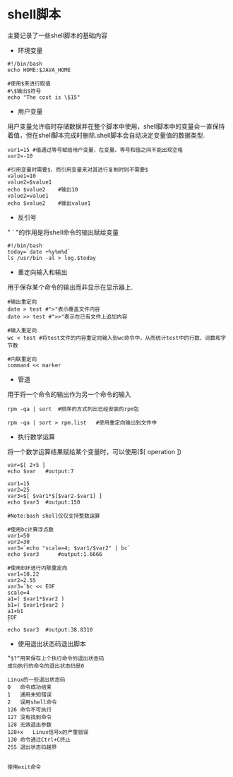 # shell脚本

主要记录了一些shell脚本的基础内容

- 环境变量

```shell
#!/bin/bash
echo HOME:$JAVA_HOME
```

```shell
#使用$来进行取值
#\$输出$符号
echo "The cost is \$15"
```

- 用户变量

用户变量允许临时存储数据并在整个脚本中使用，shell脚本中的变量会一直保持着值，但在shell脚本完成时删除.shell脚本会自动决定变量值的数据类型.

````shell
var1=15	#值通过等号赋给用户变量，在变量、等号和值之间不能出现空格
var2=-10

#引用变量时需要$，而引用变量来对其进行复制时则不需要$
value1=10
value2=$value1
echo $value2	#输出10
value2=value1
echo $value2	#输出value1
````

- 反引号

" ` "的作用是将shell命令的输出赋给变量

```shell
#!/bin/bash
today=`date +%y%m%d`
ls /usr/bin -al > log.$today
```

- 重定向输入和输出

用于保存某个命令的输出而非显示在显示器上.

```shell
#输出重定向
date > test	#">"表示覆盖文件内容
date >> test #">>"表示在已有文件上追加内容

#输入重定向
wc < test #将test文件的内容重定向输入到wc命令中，从而统计test中的行数、词数和字节数

#内联重定向
command << marker
```

- 管道

用于将一个命令的输出作为另一个命令的输入

```shell
rpm -qa | sort	#排序的方式列出已经安装的rpm包

rpm -qa | sort > rpm.list	#使用重定向输出到文件中
```

- 执行数学运算

将一个数学运算结果赋给某个变量时，可以使用($[ operation ])

```shell
var=$[ 2+5 ]
echo $var	#output:7

var1=15
var2=25
var3=$[ $var1*$[$var2-$var1] ]
echo $var3	#output:150

#Note:bash shell仅仅支持整数运算

#使用bc计算浮点数
var1=50
var2=30
var3=`echo "scale=4; $var1/$var2" | bc`
echo $var3		#output:1.6666

#使用EOF进行内联重定向
var1=10.22
var2=2.55
var3=`bc << EOF
scale=4
a1=( $var1*$var2 )
b1=( $var1+$var2 )
a1+b1
EOF
`
echo $var3	#output:38.8310
```

- 使用退出状态码退出脚本

```
”$?“用来保存上个执行命令的退出状态码
成功执行的命令的退出状态码是0

Linux的一些退出状态码
0	命令成功结束
1	通用未知错误
2 	误用shell命令
126	命令不可执行
127	没有找到命令
128	无效退出参数
128+x	Linux信号x的严重错误
130	命令通过Ctrl+C终止
255	退出状态码越界


使用exit命令

```

































































